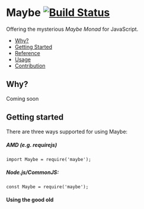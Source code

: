 # Maybe [![Build Status](https://api.travis-ci.org/SvSchmidt/maybe.png)](https://travis-ci.org/SvSchmidt/maybe)

Offering the mysterious _Maybe Monad_ for JavaScript.

* [Why?](#why)
* [Getting Started](#start)
* [Reference](#reference)
* [Usage](#usage-patterns)
* [Contribution](#contribution)

## Why?
Coming soon

## Getting started
There are three ways supported for using Maybe:
##### AMD (e.g. requirejs)
```
import Maybe = require('maybe');
```
##### Node.js/CommonJS:  
```
const Maybe = require('maybe');
```

#### Using the good old <script>-tag
```
<script src='maybe.min.js'></script>
```

## Reference

### `Maybe.of(val)`
Works as the factory function of the library. Returns a Maybe as a wrapper for the provided value, which may either be some JavaScript primitive value or complex objects. If passed a function, Maybe.of will return a MaybeFunction with additional methods.

### `Maybe(val)`
Alternative to `Maybe.of`.

### `new Maybe(val)`
Alternative to `Maybe.of`.

```js
const Maybe = require('maybe');

// The following are equivalent
new Maybe(...);
Maybe.of(...);
Maybe(...);
```

### `maybe.value()`
Returns the value wrapped by the Maybe if it is present or `Maybe.nothing` if it is not.

### `maybe.join()`
Same as `maybe.value()`.

### `maybe.isNull()`
Returns true if the Maybe's value is null.

### `maybe.isNaN()`
Returns true if the Maybe's value is Not a Number (NaN).

### `maybe.isUndefined()`
Returns true if the Maybe's value is undefined.

### `maybe.isNothing()`
```js
maybe.isNull() || maybe.isNaN() || maybe.isUndefined()
```

### `maybe.map(func)`
Runs func against the wrapped value and returns the value returned by the function wrapped in a new Maybe or Maybe.nothing if either the Maybe already was nothing or the returned value is null/NaN/undefined.

### `maybe.chain(func)`
Same as `maybe.map(func).join()`.

### `maybe.orDefault(fallback)`
Returns the fallback wrapped in a Maybe if the maybe is nothing, or returns the maybe itself it it's not.

### `maybe.or(fallback)`
Same as `maybe.orDefault(fallback)`.

### `maybe.get(propOrProps)`
If the wrapped value represents an object, you may access its properties using `maybe.get` by passing a property or an array of properties. The method will return a new Maybe wrapping the properties value or Maybe.nothing if any of the properties was not defined.

### `maybeFunction.apply(...args)`
If the wrapped value is a function, the apply method exists on the prototype. It allows calling the wrapped function with arbitrary amount of arguments (which may be Maybes or any other values). The result is a new Maybe representing the return value of the function.



### `Maybe.nothing`
A simple monadic type as a shorthand for `Maybe.of(null)`.

### `Maybe.isMaybe(obj)`
Returns true if obj is a Maybe or MaybeFunction, false if not.

## Usage Patterns
Coming soon

## Contribution

Coming soon

